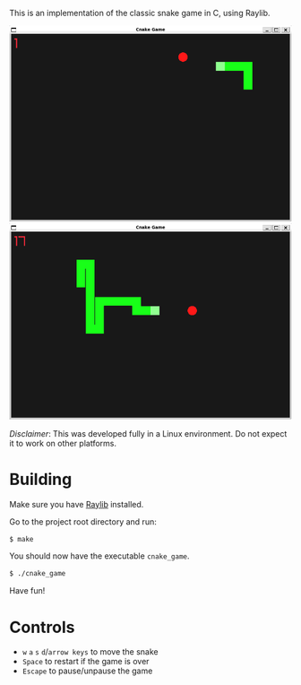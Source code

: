 
This is an implementation of the classic snake game in C, using Raylib.

![](assets/cnake_game_preview_1.png)
![](assets/cnake_game_preview_2.png)

*Disclaimer*: This was developed fully in a Linux environment. Do not expect it to work on other platforms.

# Building
Make sure you have [Raylib](https://github.com/raysan5/raylib) installed.

Go to the project root directory and run:
```sh
$ make
```

You should now have the executable `cnake_game`.
```sh
$ ./cnake_game
```

Have fun!

# Controls
- `w` `a` `s` `d`/`arrow keys` to move the snake
- `Space` to restart if the game is over
- `Escape` to pause/unpause the game

